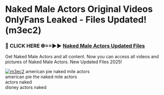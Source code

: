 # Naked Male Actors Original Videos 0nlyFans Leaked - Files Updated! (m3ec2)

<h3>🔴 CLICK HERE 🌐==►► <a href="https://tinyurl.com/yckcrads" rel="nofollow">Naked Male Actors Updated Files</a></h3>

Get Naked Male Actors and all content. Now you can access all videos and pictures of Naked Male Actors. New Updated Files 2025!

[![m3ec2](https://i.imgur.com/hpKpOFt.gif)](https://tinyurl.com/yckcrads)
american pie naked mile actors<br>
american pie the naked mile actors<br>
actors naked<br>
disney actors naked
